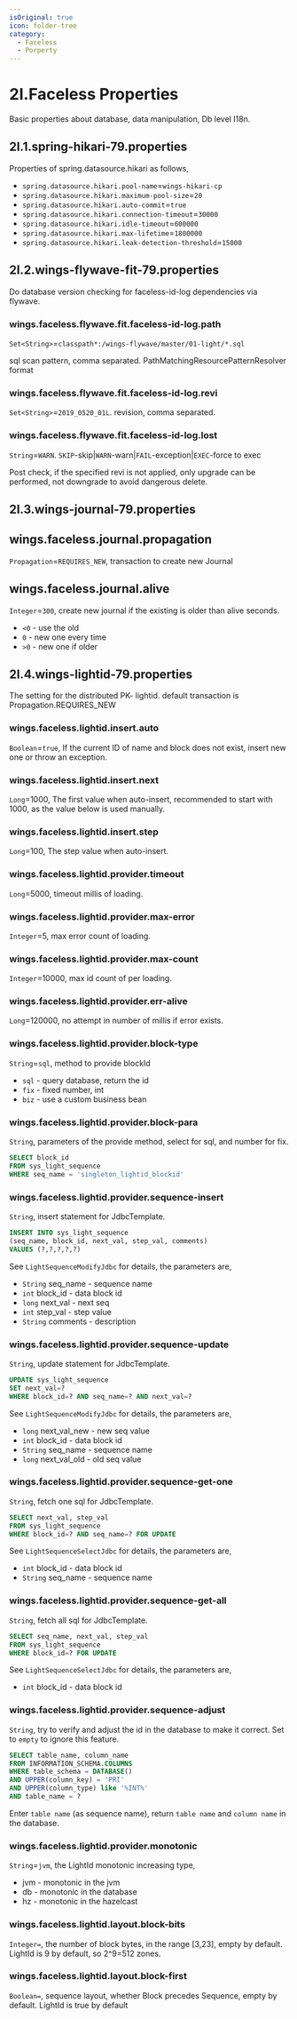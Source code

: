 ```yaml
---
isOriginal: true
icon: folder-tree
category:
  - Faceless
  - Porperty
---
```


# 2I.Faceless Properties

Basic properties about database, data manipulation, Db level I18n.

## 2I.1.spring-hikari-79.properties

Properties of spring.datasource.hikari as follows,

* `spring.datasource.hikari.pool-name`=`wings-hikari-cp`
* `spring.datasource.hikari.maximum-pool-size`=`20`
* `spring.datasource.hikari.auto-commit`=`true`
* `spring.datasource.hikari.connection-timeout`=`30000`
* `spring.datasource.hikari.idle-timeout`=`600000`
* `spring.datasource.hikari.max-lifetime`=`1800000`
* `spring.datasource.hikari.leak-detection-threshold`=`15000`

## 2I.2.wings-flywave-fit-79.properties

Do database version checking for faceless-id-log dependencies via flywave.

### wings.faceless.flywave.fit.faceless-id-log.path

`Set<String>`=`classpath*:/wings-flywave/master/01-light/*.sql`

sql scan pattern, comma separated. PathMatchingResourcePatternResolver format

### wings.faceless.flywave.fit.faceless-id-log.revi

`Set<String>`=`2019_0520_01L`. revision, comma separated.

### wings.faceless.flywave.fit.faceless-id-log.lost

`String`=`WARN`. `SKIP`-skip|`WARN`-warn|`FAIL`-exception|`EXEC`-force to exec

Post check, if the specified revi is not applied, only upgrade can be performed, not downgrade to avoid dangerous delete.

## 2I.3.wings-journal-79.properties

## wings.faceless.journal.propagation

`Propagation`=`REQUIRES_NEW`, transaction to create new Journal

## wings.faceless.journal.alive

`Integer`=`300`, create new journal if the existing is older than alive seconds.

* `<0` - use the old
* `0`  - new one every time
* `>0` - new one if older

## 2I.4.wings-lightid-79.properties

The setting for the distributed PK- lightid. default transaction is Propagation.REQUIRES_NEW

### wings.faceless.lightid.insert.auto

`Boolean`=`true`, If the current ID of name and block does not exist, insert new one or throw an exception.

### wings.faceless.lightid.insert.next

`Long`=1000, The first value when auto-insert, recommended to start with 1000, as the  value below is used manually.

### wings.faceless.lightid.insert.step

`Long`=100, The step value when auto-insert.

### wings.faceless.lightid.provider.timeout

`Long`=5000, timeout millis of loading.

### wings.faceless.lightid.provider.max-error

`Integer`=5, max error count of loading.

### wings.faceless.lightid.provider.max-count

`Integer`=10000, max id count of per loading.

### wings.faceless.lightid.provider.err-alive

`Long`=120000, no attempt in number of millis if error exists.

### wings.faceless.lightid.provider.block-type

`String`=`sql`, method to provide blockId

* `sql` - query database, return the id
* `fix` - fixed number, int
* `biz` - use a custom business bean

### wings.faceless.lightid.provider.block-para

`String`, parameters of the provide method, select for sql, and number for fix.

```sql
SELECT block_id
FROM sys_light_sequence
WHERE seq_name = 'singleton_lightid_blockid'
```

### wings.faceless.lightid.provider.sequence-insert

`String`, insert statement for JdbcTemplate.

```sql
INSERT INTO sys_light_sequence
(seq_name, block_id, next_val, step_val, comments)
VALUES (?,?,?,?,?)
```

See `LightSequenceModifyJdbc` for details, the parameters are,

* `String` seq_name - sequence name
* `int` block_id - data block id
* `long` next_val - next seq
* `int` step_val - step value
* `String` comments - description

### wings.faceless.lightid.provider.sequence-update

`String`, update statement for JdbcTemplate.

```sql
UPDATE sys_light_sequence
SET next_val=?
WHERE block_id=? AND seq_name=? AND next_val=?
```

See `LightSequenceModifyJdbc` for details, the parameters are,

* `long` next_val_new - new seq value
* `int` block_id - data block id
* `String` seq_name - sequence name
* `long` next_val_old - old seq value

### wings.faceless.lightid.provider.sequence-get-one

`String`, fetch one sql for JdbcTemplate.

```sql
SELECT next_val, step_val
FROM sys_light_sequence
WHERE block_id=? AND seq_name=? FOR UPDATE
```

See `LightSequenceSelectJdbc` for details, the parameters are,

* `int` block_id - data block id
* `String` seq_name - sequence name

### wings.faceless.lightid.provider.sequence-get-all

`String`, fetch all sql for JdbcTemplate.

```sql
SELECT seq_name, next_val, step_val
FROM sys_light_sequence
WHERE block_id=? FOR UPDATE
```

See `LightSequenceSelectJdbc` for details, the parameters are,

* `int` block_id - data block id

### wings.faceless.lightid.provider.sequence-adjust

`String`, try to verify and adjust the id in the database to make it correct. Set to `empty` to ignore this feature.

```sql
SELECT table_name, column_name
FROM INFORMATION_SCHEMA.COLUMNS
WHERE table_schema = DATABASE()
AND UPPER(column_key) = 'PRI'
AND UPPER(column_type) like '%INT%'
AND table_name = ?
```

Enter `table name` (as sequence name), return `table name` and `column name` in the database.

### wings.faceless.lightid.provider.monotonic

`String`=`jvm`, the LightId monotonic increasing type,

* jvm - monotonic in the jvm
* db - monotonic in the database
* hz - monotonic in the hazelcast

### wings.faceless.lightid.layout.block-bits

`Integer=`, the number of block bytes, in the range [3,23], empty by default.
LightId is 9 by default, so 2^9=512 zones.

### wings.faceless.lightid.layout.block-first

`Boolean=`, sequence layout, whether Block precedes Sequence, empty by default.
LightId is true by default
